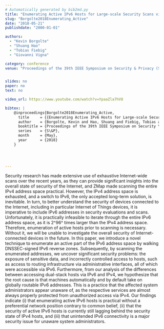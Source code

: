 ```yaml
---
# Automatically generated by bib2md.py
title: "Enumerating Active IPv6 Hosts for Large-scale Security Scans via DNSSEC-signed Reverse Zones"
slug: "Borgolte2018Enumerating_Active"
date: "2018-05-21"
publishdate: "2000-01-01"

authors:
  - "Kevin Borgolte"
  - "Shuang Hao"
  - "Tobias Fiebig"
  - "Giovanni Vigna"

category: conference
venue: "Proceedings of the 39th IEEE Symposium on Security & Privacy (S&P)"


slides: no
paper: no
text: no

video_url: https://www.youtube.com/watch?v=YpaaZla7hV8

bibtex: |
    @inproceedings{Borgolte2018Enumerating_Active,
      title     = {{Enumerating Active IPv6 Hosts for Large-scale Security Scans via DNSSEC-signed Reverse Zones}},
      author    = {Borgolte, Kevin and Hao, Shuang and Fiebig, Tobias and Vigna, Giovanni},
      booktitle = {Proceedings of the 39th IEEE Symposium on Security \& Privacy},
      series    = {S\&P},
      month     = {May},
      year      = {2018}
    }




---
```


Security research has made extensive use of exhaustive Internet-wide scans over the recent years, as they can provide significant insights into the overall state of security of the Internet, and ZMap made scanning the entire IPv4 address space practical. However, the IPv4 address space is exhausted, and a switch to IPv6, the only accepted long-term solution, is inevitable. In turn, to better understand the security of devices connected to the Internet, including in particular Internet of Things devices, it is imperative to include IPv6 addresses in security evaluations and scans. Unfortunately, it is practically infeasible to iterate through the entire IPv6 address space, as it is 2^96^ times larger than the IPv4 address space. Therefore, enumeration of active hosts prior to scanning is necessary. Without it, we will be unable to investigate the overall security of Internet-connected devices in the future.  In this paper, we introduce a novel technique to enumerate an active part of the IPv6 address space by walking DNSSEC-signed IPv6 reverse zones. Subsequently, by scanning the enumerated addresses, we uncover significant security problems: the exposure of sensitive data, and incorrectly controlled access to hosts, such as access to routing infrastructure via administrative interfaces, all of which were accessible via IPv6. Furthermore, from our analysis of the differences between accessing dual-stack hosts via IPv6 and IPv4, we hypothesize that the root cause is that machines automatically and by default take on globally routable IPv6 addresses. This is a practice that the affected system administrators appear unaware of, as the respective services are almost always properly protected from unauthorized access via IPv4.  Our findings indicate (i) that enumerating active IPv6 hosts is practical without a preferential network position contrary to common belief, (ii) that the security of active IPv6 hosts is currently still lagging behind the security state of IPv4 hosts, and (iii) that unintended IPv6 connectivity is a major security issue for unaware system administrators.